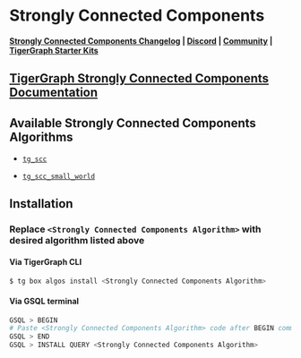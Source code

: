 
# Strongly Connected Components

#### [Strongly Connected Components Changelog](https://github.com/tigergraph/gsql-graph-algorithms/blob/master/algorithms/Community/connected_components/strongly_connected_components/CHANGELOG.md) | [Discord](https://discord.gg/vFbmPyvJJN) | [Community](https://community.tigergraph.com) | [TigerGraph Starter Kits](https://github.com/zrougamed/TigerGraph-Starter-Kits-Parser)

## [TigerGraph Strongly Connected Components Documentation](https://docs.tigergraph.com/graph-ml/current/community-algorithms/strongly-connected-components)

## Available Strongly Connected Components Algorithms 

* [`tg_scc`](https://github.com/tigergraph/gsql-graph-algorithms/blob/github_link_fix/algorithms/Community/connected_components/strongly_connected_components/tg_scc.gsql)

* [`tg_scc_small_world`](https://github.com/tigergraph/gsql-graph-algorithms/blob/github_link_fix/algorithms/Community/connected_components/strongly_connected_components/tg_scc_small_world.gsql)

## Installation 

### Replace `<Strongly Connected Components Algorithm>` with desired algorithm listed above 

#### Via TigerGraph CLI

```bash
$ tg box algos install <Strongly Connected Components Algorithm>
```

#### Via GSQL terminal

```bash
GSQL > BEGIN
# Paste <Strongly Connected Components Algorithm> code after BEGIN command
GSQL > END 
GSQL > INSTALL QUERY <Strongly Connected Components Algorithm>
```
